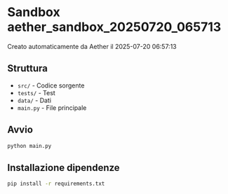 # Sandbox aether_sandbox_20250720_065713

Creato automaticamente da Aether il 2025-07-20 06:57:13

## Struttura
- `src/` - Codice sorgente
- `tests/` - Test
- `data/` - Dati
- `main.py` - File principale

## Avvio
```bash
python main.py
```

## Installazione dipendenze
```bash
pip install -r requirements.txt
```
